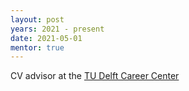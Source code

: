 ```yaml
---
layout: post
years: 2021 - present
date: 2021-05-01
mentor: true
---
```


CV advisor at the [TU Delft Career Center](https://www.tudelft.nl/en/student/counselling/managing-your-career/)